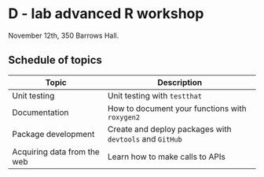 # D - lab advanced R workshop

November 12th, 350 Barrows Hall.


## Schedule of topics

| Topic | Description |
| ----- |  ---------  |
| Unit testing | Unit testing with `testthat` |
| Documentation | How to document your functions with `roxygen2` |
| Package development | Create and deploy packages with `devtools` and `GitHub` |
| Acquiring data from the web | Learn how to make calls to APIs |